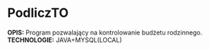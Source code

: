 # PodliczTO

<b>OPIS:</b> Program pozwalający na kontrolowanie budżetu rodzinnego.<br>
<b>TECHNOLOGIE:</b> JAVA+MYSQL(LOCAL)
<br><br>
